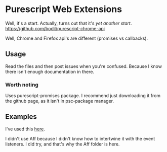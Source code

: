 # Purescript Web Extensions

Well, it's a start. Actually, turns out that it's *yet another start*. https://github.com/bodil/purescript-chrome-api

Well, Chrome and Firefox api's are different (promises vs callbacks).

## Usage

Read the files and then post issues when you're confused. Because I know there isn't enough documentation in there.

### Worth noting

Uses purescript-promises package. I recommend just downloading it from the github page, as it isn't in psc-package manager.

## Examples

I've used this [here](https://gitlab.com/losnappas/multiple-windows-single-session).

I didn't use Aff because I didn't know how to intertwine it with the event listeners. I did try, and that's why the Aff folder is here.

